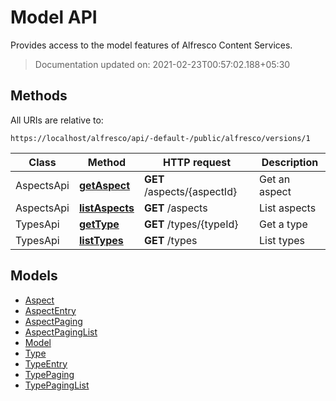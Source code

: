 # **Model API**

Provides access to the model features of Alfresco Content Services.

> Documentation updated on: 2021-02-23T00:57:02.188+05:30

## Methods

All URIs are relative to:

```text
https://localhost/alfresco/api/-default-/public/alfresco/versions/1
```

Class | Method | HTTP request | Description
------------ | ------------- | ------------- | -------------
AspectsApi | [**getAspect**](docs/AspectsApi.md#getAspect) | **GET** /aspects/{aspectId} | Get an aspect
AspectsApi | [**listAspects**](docs/AspectsApi.md#listAspects) | **GET** /aspects | List aspects
TypesApi | [**getType**](docs/TypesApi.md#getType) | **GET** /types/{typeId} | Get a type
TypesApi | [**listTypes**](docs/TypesApi.md#listTypes) | **GET** /types | List types

## Models

- [Aspect](docs/Aspect.md)
- [AspectEntry](docs/AspectEntry.md)
- [AspectPaging](docs/AspectPaging.md)
- [AspectPagingList](docs/AspectPagingList.md)
- [Model](docs/Model.md)
- [Type](docs/Type.md)
- [TypeEntry](docs/TypeEntry.md)
- [TypePaging](docs/TypePaging.md)
- [TypePagingList](docs/TypePagingList.md)
